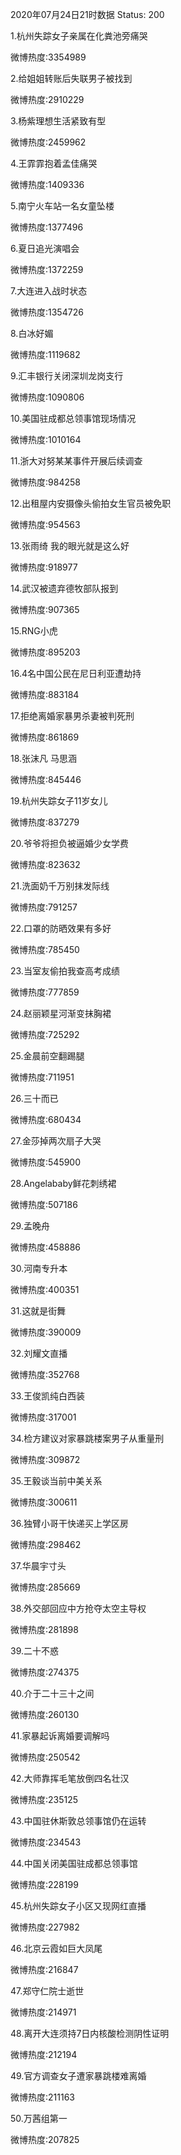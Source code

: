 2020年07月24日21时数据
Status: 200

1.杭州失踪女子亲属在化粪池旁痛哭

微博热度:3354989

2.给姐姐转账后失联男子被找到

微博热度:2910229

3.杨紫理想生活紧致有型

微博热度:2459962

4.王霏霏抱着孟佳痛哭

微博热度:1409336

5.南宁火车站一名女童坠楼

微博热度:1377496

6.夏日追光演唱会

微博热度:1372259

7.大连进入战时状态

微博热度:1354726

8.白冰好媚

微博热度:1119682

9.汇丰银行关闭深圳龙岗支行

微博热度:1090806

10.美国驻成都总领事馆现场情况

微博热度:1010164

11.浙大对努某某事件开展后续调查

微博热度:984258

12.出租屋内安摄像头偷拍女生官员被免职

微博热度:954563

13.张雨绮 我的眼光就是这么好

微博热度:918977

14.武汉被遗弃德牧部队报到

微博热度:907365

15.RNG小虎

微博热度:895203

16.4名中国公民在尼日利亚遭劫持

微博热度:883184

17.拒绝离婚家暴男杀妻被判死刑

微博热度:861869

18.张沫凡 马思涵

微博热度:845446

19.杭州失踪女子11岁女儿

微博热度:837279

20.爷爷将担负被逼婚少女学费

微博热度:823632

21.洗面奶千万别抹发际线

微博热度:791257

22.口罩的防晒效果有多好

微博热度:785450

23.当室友偷拍我查高考成绩

微博热度:777859

24.赵丽颖星河渐变抹胸裙

微博热度:725292

25.金晨前空翻踢腿

微博热度:711951

26.三十而已

微博热度:680434

27.金莎掉两次扇子大哭

微博热度:545900

28.Angelababy鲜花刺绣裙

微博热度:507186

29.孟晚舟

微博热度:458886

30.河南专升本

微博热度:400351

31.这就是街舞

微博热度:390009

32.刘耀文直播

微博热度:352768

33.王俊凯纯白西装

微博热度:317001

34.检方建议对家暴跳楼案男子从重量刑

微博热度:309872

35.王毅谈当前中美关系

微博热度:300611

36.独臂小哥干快递买上学区房

微博热度:298462

37.华晨宇寸头

微博热度:285669

38.外交部回应中方抢夺太空主导权

微博热度:281898

39.二十不惑

微博热度:274375

40.介于二十三十之间

微博热度:260130

41.家暴起诉离婚要调解吗

微博热度:250542

42.大师靠挥毛笔放倒四名壮汉

微博热度:235125

43.中国驻休斯敦总领事馆仍在运转

微博热度:234543

44.中国关闭美国驻成都总领事馆

微博热度:228199

45.杭州失踪女子小区又现网红直播

微博热度:227982

46.北京云霞如巨大凤尾

微博热度:216847

47.郑守仁院士逝世

微博热度:214971

48.离开大连须持7日内核酸检测阴性证明

微博热度:212194

49.官方调查女子遭家暴跳楼难离婚

微博热度:211163

50.万茜组第一

微博热度:207825

